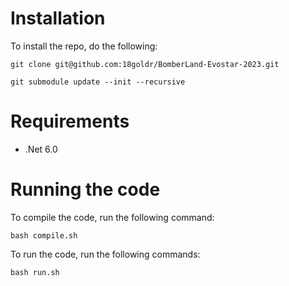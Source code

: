 # Installation
To install the repo, do the following:
```
git clone git@github.com:18goldr/BomberLand-Evostar-2023.git

git submodule update --init --recursive
```

# Requirements
- .Net 6.0

# Running the code
To compile the code, run the following command:
```
bash compile.sh
```

To run the code, run the following commands:
```
bash run.sh
```